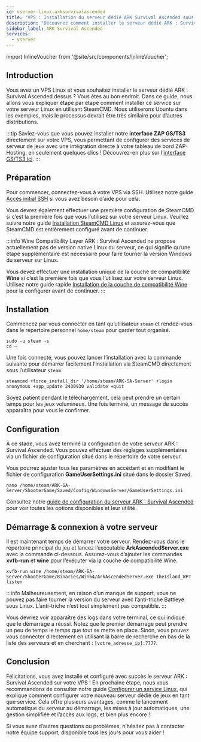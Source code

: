 ```yaml
---
id: vserver-linux-arksurvivalascended
title: "VPS : Installation du serveur dédié ARK Survival Ascended sous Linux"
description: "Découvrez comment installer le serveur dédié ARK : Survival Ascended sur votre VPS Linux pour une gestion de jeu fluide → En savoir plus maintenant"
sidebar_label: ARK Survival Ascended
services:
  - vserver
---
```


import InlineVoucher from '@site/src/components/InlineVoucher';

## Introduction
Vous avez un VPS Linux et vous souhaitez installer le serveur dédié ARK : Survival Ascended dessus ? Vous êtes au bon endroit. Dans ce guide, nous allons vous expliquer étape par étape comment installer ce service sur votre serveur Linux en utilisant SteamCMD. Nous utiliserons Ubuntu dans les exemples, mais le processus devrait être très similaire pour d’autres distributions.

:::tip
Saviez-vous que vous pouvez installer notre **interface ZAP GS/TS3** directement sur votre VPS, vous permettant de configurer des services de serveur de jeux avec une intégration directe à votre tableau de bord ZAP-Hosting, en seulement quelques clics ! Découvrez-en plus sur l’[interface GS/TS3 ici](vserver-linux-gs-interface.md).
:::

<InlineVoucher />

## Préparation

Pour commencer, connectez-vous à votre VPS via SSH. Utilisez notre guide [Accès initial SSH](vserver-linux-ssh.md) si vous avez besoin d’aide pour cela.

Vous devrez également effectuer une première configuration de SteamCMD si c’est la première fois que vous l’utilisez sur votre serveur Linux. Veuillez suivre notre guide [Installation SteamCMD Linux](vserver-linux-steamcmd.md) et assurez-vous que SteamCMD est entièrement configuré avant de continuer.

:::info Wine Compatibility Layer
ARK : Survival Ascended ne propose actuellement pas de version native Linux du serveur, ce qui signifie qu’une étape supplémentaire est nécessaire pour faire tourner la version Windows du serveur sur Linux.

Vous devez effectuer une installation unique de la couche de compatibilité **Wine** si c’est la première fois que vous l’utilisez sur votre serveur Linux. Utilisez notre guide rapide [Installation de la couche de compatibilité Wine](vserver-linux-wine.md) pour la configurer avant de continuer.
:::

## Installation

Commencez par vous connecter en tant qu’utilisateur `steam` et rendez-vous dans le répertoire personnel `home/steam` pour garder tout organisé.
```
sudo -u steam -s
cd ~
```

Une fois connecté, vous pouvez lancer l’installation avec la commande suivante pour démarrer facilement l’installation via SteamCMD directement sous l’utilisateur `steam`.
```
steamcmd +force_install_dir '/home/steam/ARK-SA-Server' +login anonymous +app_update 2430930 validate +quit
```

Soyez patient pendant le téléchargement, cela peut prendre un certain temps pour les jeux volumineux. Une fois terminé, un message de succès apparaîtra pour vous le confirmer.

## Configuration

À ce stade, vous avez terminé la configuration de votre serveur ARK : Survival Ascended. Vous pouvez effectuer des réglages supplémentaires via un fichier de configuration situé dans le répertoire de votre serveur.

Vous pourrez ajuster tous les paramètres en accédant et en modifiant le fichier de configuration **GameUserSettings.ini** situé dans le dossier Saved.

```
nano /home/steam/ARK-SA-Server/ShooterGame/Saved/Config/WindowsServer/GameUserSettings.ini
```

Consultez notre [guide de configuration du serveur ARK : Survival Ascended](ark-configuration.md) pour voir toutes les options disponibles et leur utilité.

## Démarrage & connexion à votre serveur

Il est maintenant temps de démarrer votre serveur. Rendez-vous dans le répertoire principal du jeu et lancez l’exécutable **ArkAscendedServer.exe** avec la commande ci-dessous. Assurez-vous d’ajouter les commandes **xvfb-run** et **wine** pour l’exécuter via la couche de compatibilité Wine.
```
xvfb-run wine /home/steam/ARK-SA-Server/ShooterGame/Binaries/Win64/ArkAscendedServer.exe TheIsland_WP?listen
```

:::info
Malheureusement, en raison d’un manque de support, vous ne pouvez pas faire tourner la version du serveur avec l’anti-triche Battleye sous Linux. L’anti-triche n’est tout simplement pas compatible.
:::

Vous devriez voir apparaître des logs dans votre terminal, ce qui indique que le démarrage a réussi. Notez que le premier démarrage peut prendre un peu de temps le temps que tout se mette en place. Sinon, vous pouvez vous connecter directement en utilisant la barre de recherche en bas de la liste des serveurs et en cherchant : `[votre_adresse_ip]:7777`.

## Conclusion

Félicitations, vous avez installé et configuré avec succès le serveur ARK : Survival Ascended sur votre VPS ! En prochaine étape, nous vous recommandons de consulter notre guide [Configurer un service Linux](vserver-linux-create-gameservice.md), qui explique comment configurer votre nouveau serveur dédié de jeux en tant que service. Cela offre plusieurs avantages, comme le lancement automatique du serveur au démarrage, les mises à jour automatiques, une gestion simplifiée et l’accès aux logs, et bien plus encore !

Si vous avez d’autres questions ou problèmes, n’hésitez pas à contacter notre équipe support, disponible tous les jours pour vous aider !

<InlineVoucher />